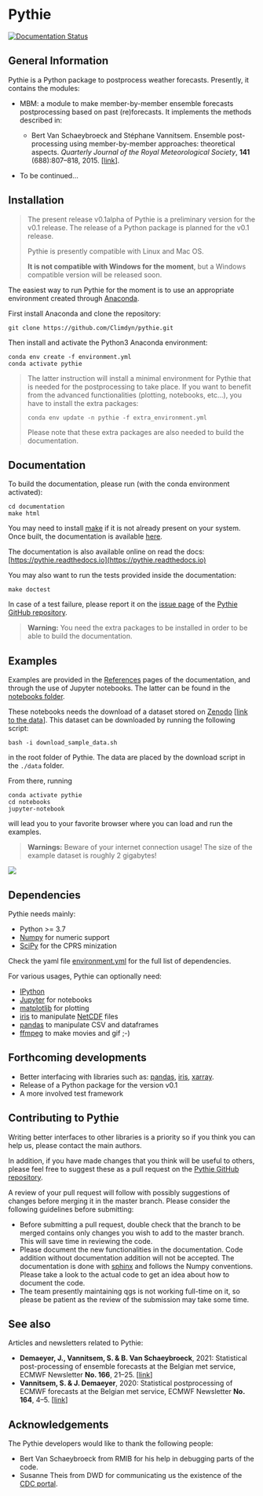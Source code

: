 
Pythie
======

[![Documentation Status](https://readthedocs.org/projects/pythie/badge/?version=latest)](https://pythie.readthedocs.io/en/latest/?badge=latest)

General Information
-------------------

Pythie is a Python package to postprocess weather forecasts.
Presently, it contains the modules:

* MBM: a module to make member-by-member ensemble forecasts postprocessing based on past (re)forecasts. It implements the methods described in:
    
    * Bert Van Schaeybroeck and Stéphane Vannitsem. Ensemble post-processing using member-by-member approaches: theoretical aspects. *Quarterly Journal
      of the Royal Meteorological Society*, **141** (688):807–818, 2015. [[link](https://doi.org/10.1002/qj.2397)].
      
* To be continued...

Installation
------------

> The present release v0.1alpha of Pythie is a preliminary version for the v0.1 release.
> The release of a Python package is planned for the v0.1 release.
>
> Pythie is presently compatible with Linux and Mac OS.
> 
> **It is not compatible with Windows for the moment**, but a Windows compatible version will be released soon.

The easiest way to run Pythie for the moment is to use an appropriate environment created through [Anaconda](https://www.anaconda.com/).

First install Anaconda and clone the repository:

    git clone https://github.com/Climdyn/pythie.git

Then install and activate the Python3 Anaconda environment:

    conda env create -f environment.yml
    conda activate pythie

> The latter instruction will install a minimal environment for Pythie that is needed for the postprocessing to take place.
> If you want to benefit from the advanced functionalities (plotting, notebooks, etc...), you have to install the extra packages:
>
>     conda env update -n pythie -f extra_environment.yml
>
> Please note that these extra packages are also needed to build the documentation.

Documentation
-------------

To build the documentation, please run (with the conda environment activated):

    cd documentation
    make html


You may need to install [make](https://www.gnu.org/software/make/) if it is not already present on your system.
Once built, the documentation is available [here](./documentation/build/html/index.html).

The documentation is also available online on read the docs: [https://pythie.readthedocs.io](https://pythie.readthedocs.io)

You may also want to run the tests provided inside the documentation:

    make doctest

In case of a test failure, please report it on the [issue page](https://github.com/Climdyn/pythie/issues) of the [Pythie GitHub repository](https://github.com/Climdyn/pythie).

> **__Warning:__** You need the extra packages to be installed in order to be able to build the documentation.

Examples
--------

Examples are provided in the [References](./documentation/build/html/files/references.html) pages of the documentation, 
and through the use of Jupyter notebooks.
The latter can be found in the [notebooks folder](./notebooks).

These notebooks needs the download of a dataset stored on [Zenodo](https://zenodo.org) [[link to the data](https://zenodo.org/record/4707154#.YIAvXBI69Go)].
This dataset can be downloaded by running the following script:

    bash -i download_sample_data.sh

in the root folder of Pythie. The data are placed by the download script in the `./data` folder.

From there, running

    conda activate pythie
    cd notebooks
    jupyter-notebook

will lead you to your favorite browser where you can load and run the examples.

> **__Warnings:__** Beware of your internet connection usage! The size of the example dataset is roughly 2 gigabytes!

![](./misc/figs/Pythie_crps.gif)


Dependencies
------------

Pythie needs mainly:

   * Python >= 3.7
   * [Numpy](https://numpy.org/) for numeric support
   * [SciPy](https://www.scipy.org/scipylib/index.html)  for the CPRS minization

Check the yaml file [environment.yml](./environment.yml) for the full list of dependencies.

For various usages, Pythie can optionally need:

   * [IPython](https://ipython.org/) 
   * [Jupyter](https://jupyter.org/) for notebooks
   * [matplotlib](https://matplotlib.org/) for plotting
   * [iris](https://scitools.org.uk/) to manipulate [NetCDF](https://en.wikipedia.org/wiki/NetCDF) files
   * [pandas](https://pandas.pydata.org/) to manipulate CSV and dataframes
   * [ffmpeg](https://ffmpeg.org/) to make movies and gif ;-)


Forthcoming developments
------------------------

   * Better interfacing with libraries such as: [pandas](https://pandas.pydata.org/), [iris](https://scitools.org.uk/), [xarray](http://xarray.pydata.org/en/stable/index.html).
   * Release of a Python package for the version v0.1
   * A more involved test framework
     
Contributing to Pythie
----------------------

Writing better interfaces to other libraries is a priority so if you think you can help us, please contact the main authors.

In addition, if you have made changes that you think will be useful to others, please feel free to suggest these as a pull request on the [Pythie GitHub repository](https://github.com/Climdyn/pythie).

A review of your pull request will follow with possibly suggestions of changes before merging it in the master branch.
Please consider the following guidelines before submitting:

* Before submitting a pull request, double check that the branch to be merged contains only changes you wish to add to the master branch. This will save time in reviewing the code.
* Please document the new functionalities in the documentation. Code addition without documentation addition will not be accepted. The documentation is done with [sphinx](https://www.sphinx-doc.org/en/master/) and follows the Numpy conventions. Please take a look to the actual code to get an idea about how to document the code.
* The team presently maintaining qgs is not working full-time on it, so please be patient as the review of the submission may take some time.

See also
--------

Articles and newsletters related to Pythie:

* **Demaeyer, J., Vannitsem, S. & B. Van Schaeybroeck**, 2021: Statistical post-processing of ensemble forecasts at the Belgian met service, ECMWF Newsletter **No. 166**, 21–25. [[link](https://www.ecmwf.int/en/newsletter/166/meteorology/statistical-post-processing-ensemble-forecasts-belgian-met-service)]
* **Vannitsem, S. & J. Demaeyer**, 2020: Statistical postprocessing of ECMWF forecasts at the Belgian met service, ECMWF Newsletter **No. 164**, 4–5. [[link](https://www.ecmwf.int/en/newsletter/164/news/statistical-post-processing-ecmwf-forecasts-belgian-met-service)]


Acknowledgements
----------------

The Pythie developers would like to thank the following people:

* Bert Van Schaeybroeck from RMIB for his help in debugging parts of the code.
* Susanne Theis from DWD for communicating us the existence of the [CDC portal](https://cdc.dwd.de/portal/).

